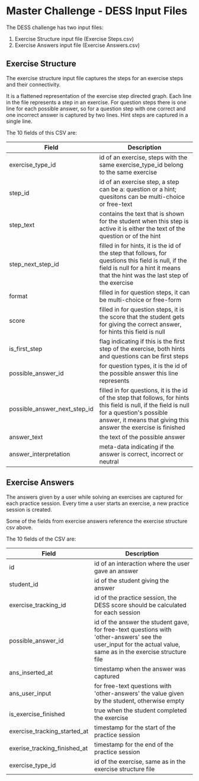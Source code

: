 # Master Challenge - DESS Input Files

The DESS challenge has two input files:

1. Exercise Structure input file (Exercise Steps.csv)
2. Exercise Answers input file (Exercise Answers.csv)

## Exercise Structure

The exercise structure input file captures the steps for an exercise steps and their connectivity.

It is a flattened representation of the exercise step directed graph. Each line in the file represents a step in an exercise. For question steps there is
one line for each possible answer, so for a question step with one correct and one incorrect answer is captured by two lines. Hint steps are captured in a single line.

The 10 fields of this CSV are:

| Field                 |                                   Description                                                                 |
------------------------|---------------------------------------------------------------------------------------------------------------
|exercise_type_id       |id of an exercise, steps with the same exercise_type_id belong to the same exercise                     |
|step_id                |id of an exercise step, a step can be a: question or a hint; quesitons can be multi-choice or free-text |
|step_text              |contains the text that is shown for the student when this step is active it is either the text of the question or of the hint|
|step_next_step_id      |filled in for hints, it is the id of the step that follows, for questions this field is null, if the field is null for a hint it means that the hint was the last step of the exercise|
|format                 |filled in for question steps, it can be multi-choice or free-form                                              |
|score                  |filled in for question steps, it is the score that the student gets for giving the correct answer, for hints this field is null|
|is_first_step          |flag indicating if this is the first step of the exercise, both hints and questions can be first steps         |
|possible_answer_id     |for question types, it is the id of the possible answer this line represents                                   |
|possible_answer_next_step_id| filled in for questions, it is the id of the step that follows, for hints this field is null, if the field is null for a question's possible answer, it means that giving this answer the exercise is finished|
|answer_text            | the text of the possible answer|
| answer_interpretation | meta-data indicating if the answer is correct, incorrect or neutral|

## Exercise Answers

The answers given by a user while solving an exercises are captured for each practice session. Every time a user starts an exercise, a new practice session is
created.

Some of the fields from exercise answers reference the exercise structure csv above.

The 10 fields of the CSV are:

| Field                 |                                   Description                                                                 |
------------------------|---------------------------------------------------------------------------------------------------------------
| id                    | id of an interaction where the user gave an answer|
| student_id            | id of the student giving the answer|
|exercise_tracking_id   | id of the practice session, the DESS score should be calculated for each session|
|possible_answer_id     | id of the answer the student gave, for free-text questions with 'other-answers' see the user_input for the actual value, same as in the exercise structure file|
|ans_inserted_at        | timestamp when the answer was captured|
|ans_user_input         | for free-text questions with 'other-answers' the value given by the student, otherwise empty|
|is_exercise_finished   | true when the student completed the exercise|
|exercise_tracking_started_at| timestamp for the start of the practice session|
|exerise_tracking_finished_at| timestamp for the end of the practice session|
|exercise_type_id| id of the exercise, same as in the exercise structure file|


